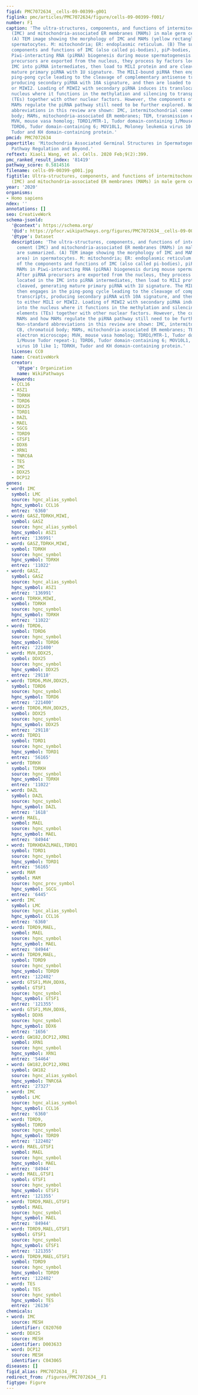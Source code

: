 ```yaml
---
figid: PMC7072634__cells-09-00399-g001
figlink: pmc/articles/PMC7072634/figure/cells-09-00399-f001/
number: F1
caption: 'The ultra-structures, components, and functions of intermitochondrial cement
  (IMC) and mitochondria-associated ER membranes (MAMs) in male germ cells are summarized.
  (A) TEM image showing the morphology of IMC and MAMs (yellow rectangle area) in
  spermatocytes. M: mitochondria; ER: endoplasmic reticulum. (B) The summary of the
  components and functions of IMC (also called pi-bodies), piP-bodies, and MAMs in
  Piwi-interacting RNA (piRNA) biogenesis during mouse spermatogenesis. After piRNA
  precursors are exported from the nucleus, they process by factors located in the
  IMC into piRNA intermediates, then load to MILI protein and are cleaved, generating
  mature primary piRNA with 1U signature. The MILI-bound piRNA then engages in the
  ping-pong cycle leading to the cleavage of complementary antisense transcripts,
  producing secondary piRNA with 10A signature, and then are loaded to either MILI
  or MIWI2. Loading of MIWI2 with secondary piRNA induces its translocation into the
  nucleus where it functions in the methylation and silencing to transposable elements
  (TEs) together with other nuclear factors. However, the components of MAMs and how
  MAMs regulate the piRNA pathway still need to be further explored. Non-standard
  abbreviations in this review are shown: IMC, intermitochondrial cement; CB, chromatoid
  body; MAMs, mitochondria-associated ER membranes; TEM, transmission electron microscope;
  MVH, mouse vasa homolog; TDRD1/MTR-1, Tudor domain-containing 1/Mouse Tudor repeat-1;
  TDRD6, Tudor domain-containing 6; MOV10L1, Moloney leukemia virus 10 like 1; TDRKH,
  Tudor and KH domain-containing protein.'
pmcid: PMC7072634
papertitle: 'Mitochondria Associated Germinal Structures in Spermatogenesis: piRNA
  Pathway Regulation and Beyond.'
reftext: Xiaoli Wang, et al. Cells. 2020 Feb;9(2):399.
pmc_ranked_result_index: '81419'
pathway_score: 0.5814516
filename: cells-09-00399-g001.jpg
figtitle: Ultra-structures, components, and functions of intermitochondrial cement
  (IMC) and mitochondria-associated ER membranes (MAMs) in male germ cells are summarized
year: '2020'
organisms:
- Homo sapiens
ndex: ''
annotations: []
seo: CreativeWork
schema-jsonld:
  '@context': https://schema.org/
  '@id': https://pfocr.wikipathways.org/figures/PMC7072634__cells-09-00399-g001.html
  '@type': Dataset
  description: 'The ultra-structures, components, and functions of intermitochondrial
    cement (IMC) and mitochondria-associated ER membranes (MAMs) in male germ cells
    are summarized. (A) TEM image showing the morphology of IMC and MAMs (yellow rectangle
    area) in spermatocytes. M: mitochondria; ER: endoplasmic reticulum. (B) The summary
    of the components and functions of IMC (also called pi-bodies), piP-bodies, and
    MAMs in Piwi-interacting RNA (piRNA) biogenesis during mouse spermatogenesis.
    After piRNA precursors are exported from the nucleus, they process by factors
    located in the IMC into piRNA intermediates, then load to MILI protein and are
    cleaved, generating mature primary piRNA with 1U signature. The MILI-bound piRNA
    then engages in the ping-pong cycle leading to the cleavage of complementary antisense
    transcripts, producing secondary piRNA with 10A signature, and then are loaded
    to either MILI or MIWI2. Loading of MIWI2 with secondary piRNA induces its translocation
    into the nucleus where it functions in the methylation and silencing to transposable
    elements (TEs) together with other nuclear factors. However, the components of
    MAMs and how MAMs regulate the piRNA pathway still need to be further explored.
    Non-standard abbreviations in this review are shown: IMC, intermitochondrial cement;
    CB, chromatoid body; MAMs, mitochondria-associated ER membranes; TEM, transmission
    electron microscope; MVH, mouse vasa homolog; TDRD1/MTR-1, Tudor domain-containing
    1/Mouse Tudor repeat-1; TDRD6, Tudor domain-containing 6; MOV10L1, Moloney leukemia
    virus 10 like 1; TDRKH, Tudor and KH domain-containing protein.'
  license: CC0
  name: CreativeWork
  creator:
    '@type': Organization
    name: WikiPathways
  keywords:
  - CCL16
  - ASZ1
  - TDRKH
  - TDRD6
  - DDX25
  - TDRD1
  - DAZL
  - MAEL
  - SGCG
  - TDRD9
  - GTSF1
  - DDX6
  - XRN1
  - TNRC6A
  - TES
  - IMC
  - DDX25
  - DCP12
genes:
- word: IMC
  symbol: LMC
  source: hgnc_alias_symbol
  hgnc_symbol: CCL16
  entrez: '6360'
- word: GASZ,TDRKH,MIWI,
  symbol: GASZ
  source: hgnc_alias_symbol
  hgnc_symbol: ASZ1
  entrez: '136991'
- word: GASZ,TDRKH,MIWI,
  symbol: TDRKH
  source: hgnc_symbol
  hgnc_symbol: TDRKH
  entrez: '11022'
- word: GASZ,
  symbol: GASZ
  source: hgnc_alias_symbol
  hgnc_symbol: ASZ1
  entrez: '136991'
- word: TDRKH,MIWI,
  symbol: TDRKH
  source: hgnc_symbol
  hgnc_symbol: TDRKH
  entrez: '11022'
- word: TDRD6,
  symbol: TDRD6
  source: hgnc_symbol
  hgnc_symbol: TDRD6
  entrez: '221400'
- word: MVH,DDX25,
  symbol: DDX25
  source: hgnc_symbol
  hgnc_symbol: DDX25
  entrez: '29118'
- word: TDRD6,MVH,DDX25,
  symbol: TDRD6
  source: hgnc_symbol
  hgnc_symbol: TDRD6
  entrez: '221400'
- word: TDRD6,MVH,DDX25,
  symbol: DDX25
  source: hgnc_symbol
  hgnc_symbol: DDX25
  entrez: '29118'
- word: TDRD1
  symbol: TDRD1
  source: hgnc_symbol
  hgnc_symbol: TDRD1
  entrez: '56165'
- word: TDRKH
  symbol: TDRKH
  source: hgnc_symbol
  hgnc_symbol: TDRKH
  entrez: '11022'
- word: DAZL
  symbol: DAZL
  source: hgnc_symbol
  hgnc_symbol: DAZL
  entrez: '1618'
- word: MAEL,
  symbol: MAEL
  source: hgnc_symbol
  hgnc_symbol: MAEL
  entrez: '84944'
- word: TDRKHDAZLMAEL,TDRD1
  symbol: TDRD1
  source: hgnc_symbol
  hgnc_symbol: TDRD1
  entrez: '56165'
- word: MAM
  symbol: MAM
  source: hgnc_prev_symbol
  hgnc_symbol: SGCG
  entrez: '6445'
- word: IMC
  symbol: LMC
  source: hgnc_alias_symbol
  hgnc_symbol: CCL16
  entrez: '6360'
- word: TDRD9,MAEL,
  symbol: MAEL
  source: hgnc_symbol
  hgnc_symbol: MAEL
  entrez: '84944'
- word: TDRD9,MAEL,
  symbol: TDRD9
  source: hgnc_symbol
  hgnc_symbol: TDRD9
  entrez: '122402'
- word: GTSF1,MVH,DDX6,
  symbol: GTSF1
  source: hgnc_symbol
  hgnc_symbol: GTSF1
  entrez: '121355'
- word: GTSF1,MVH,DDX6,
  symbol: DDX6
  source: hgnc_symbol
  hgnc_symbol: DDX6
  entrez: '1656'
- word: GW182,DCP12,XRN1
  symbol: XRN1
  source: hgnc_symbol
  hgnc_symbol: XRN1
  entrez: '54464'
- word: GW182,DCP12,XRN1
  symbol: GW182
  source: hgnc_alias_symbol
  hgnc_symbol: TNRC6A
  entrez: '27327'
- word: IMC
  symbol: LMC
  source: hgnc_alias_symbol
  hgnc_symbol: CCL16
  entrez: '6360'
- word: TDRD9,
  symbol: TDRD9
  source: hgnc_symbol
  hgnc_symbol: TDRD9
  entrez: '122402'
- word: MAEL,GTSF1
  symbol: MAEL
  source: hgnc_symbol
  hgnc_symbol: MAEL
  entrez: '84944'
- word: MAEL,GTSF1
  symbol: GTSF1
  source: hgnc_symbol
  hgnc_symbol: GTSF1
  entrez: '121355'
- word: TDRD9,MAEL,GTSF1
  symbol: MAEL
  source: hgnc_symbol
  hgnc_symbol: MAEL
  entrez: '84944'
- word: TDRD9,MAEL,GTSF1
  symbol: GTSF1
  source: hgnc_symbol
  hgnc_symbol: GTSF1
  entrez: '121355'
- word: TDRD9,MAEL,GTSF1
  symbol: TDRD9
  source: hgnc_symbol
  hgnc_symbol: TDRD9
  entrez: '122402'
- word: TES
  symbol: TES
  source: hgnc_symbol
  hgnc_symbol: TES
  entrez: '26136'
chemicals:
- word: IMC
  source: MESH
  identifier: C020760
- word: DDX25
  source: MESH
  identifier: D003633
- word: DCP12
  source: MESH
  identifier: C043065
diseases: []
figid_alias: PMC7072634__F1
redirect_from: /figures/PMC7072634__F1
figtype: Figure
---
```


